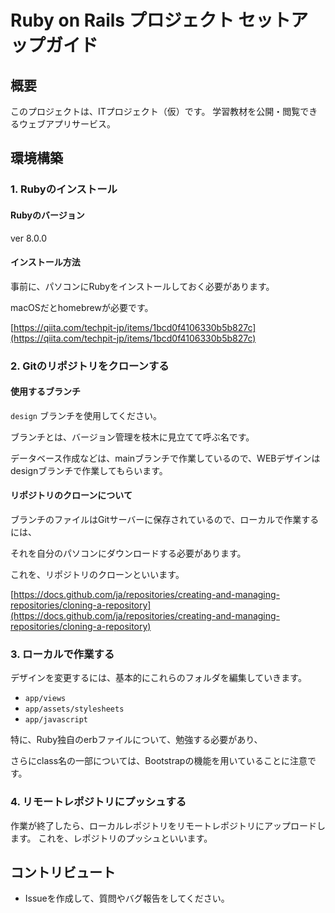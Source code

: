 # Ruby on Rails プロジェクト セットアップガイド

## 概要
このプロジェクトは、ITプロジェクト（仮）です。
学習教材を公開・閲覧できるウェブアプリサービス。

## 環境構築

### 1. Rubyのインストール
#### Rubyのバージョン

ver 8.0.0
#### インストール方法

事前に、パソコンにRubyをインストールしておく必要があります。

macOSだとhomebrewが必要です。

[https://qiita.com/techpit-jp/items/1bcd0f4106330b5b827c](https://qiita.com/techpit-jp/items/1bcd0f4106330b5b827c)

### 2. Gitのリポジトリをクローンする
#### 使用するブランチ
`design` ブランチを使用してください。

ブランチとは、バージョン管理を枝木に見立てて呼ぶ名です。

データベース作成などは、mainブランチで作業しているので、WEBデザインはdesignブランチで作業してもらいます。
#### リポジトリのクローンについて
ブランチのファイルはGitサーバーに保存されているので、ローカルで作業するには、

それを自分のパソコンにダウンロードする必要があります。

これを、リポジトリのクローンといいます。

[https://docs.github.com/ja/repositories/creating-and-managing-repositories/cloning-a-repository](https://docs.github.com/ja/repositories/creating-and-managing-repositories/cloning-a-repository)

### 3. ローカルで作業する
デザインを変更するには、基本的にこれらのフォルダを編集していきます。

* `app/views`
* `app/assets/stylesheets`
* `app/javascript`

特に、Ruby独自のerbファイルについて、勉強する必要があり、

さらにclass名の一部については、Bootstrapの機能を用いていることに注意です。

### 4. リモートレポジトリにプッシュする
作業が終了したら、ローカルレポジトリをリモートレポジトリにアップロードします。
これを、レポジトリのプッシュといいます。

## コントリビュート
* Issueを作成して、質問やバグ報告をしてください。